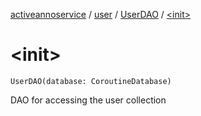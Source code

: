 [activeannoservice](../../index.md) / [user](../index.md) / [UserDAO](index.md) / [&lt;init&gt;](./-init-.md)

# &lt;init&gt;

`UserDAO(database: CoroutineDatabase)`

DAO for accessing the user collection

